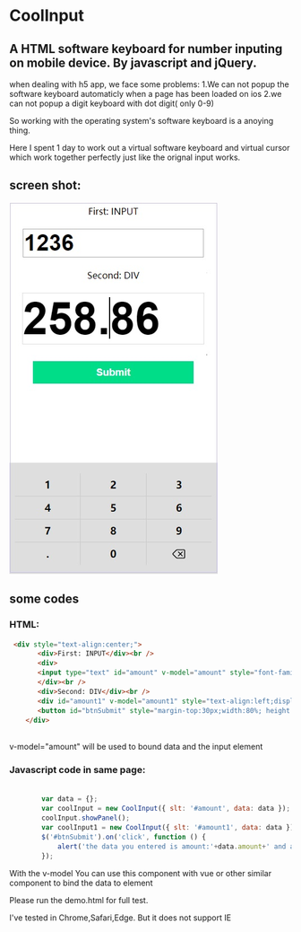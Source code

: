 # CoolInput

## A HTML software keyboard for number inputing on mobile device. By javascript and jQuery.

when dealing with h5 app, we face some problems:
1.We can not popup the software keyboard automaticly when a page has been loaded on ios
2.we can not popup a digit keyboard with dot digit( only 0-9)

So working with the operating system's software keyboard is a anoying thing.

Here I spent 1 day to work out a virtual software keyboard and virtual cursor which work together perfectly just like the orignal input works.   

## screen shot:
 ![image](https://github.com/HiYuChen/CoolInput/blob/master/intro.jpg)
 
## some codes

### HTML:
```html
 <div style="text-align:center;">
       <div>First: INPUT</div><br />
       <div>
       <input type="text" id="amount" v-model="amount" style="font-family:Arial; font-size:40px;font-weight:bold; width:90%;"  />
       </div><br />
       <div>Second: DIV</div><br />
       <div id="amount1" v-model="amount1" style="text-align:left;display:inline-block; font-family:Arial;letter-spacing:0px; width:90%;height:90px;border-style:solid;border-color:#ddd;border-width:1px;font-size:80px;font-weight:bold;"></div>
       <button id="btnSubmit" style="margin-top:30px;width:80%; height:40px;background-color:#0d8;color:#fff;border-color:transparent;font-weight:bold;font-size:18px;" >Submit</button>
    </div>
    

```
v-model="amount"  will be used to bound data and the input element

### Javascript code in same page:
```javascript
 
        var data = {};
        var coolInput = new CoolInput({ slt: '#amount', data: data }); 
        coolInput.showPanel();
        var coolInput1 = new CoolInput({ slt: '#amount1', data: data });
        $('#btnSubmit').on('click', function () {
            alert('the data you entered is amount:'+data.amount+' and amount1:'+data.amount1);
        });
```

 With the v-model You can use this component with vue or other similar component to bind the data to element
 
 Please run the demo.html for full test.
 
 I've tested in Chrome,Safari,Edge. But it does not support IE


